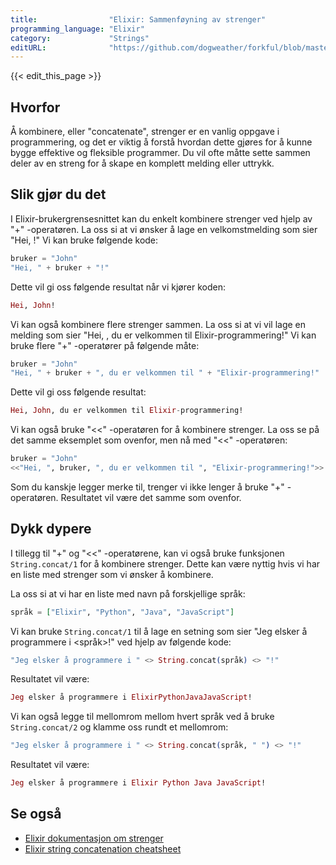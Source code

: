```yaml
---
title:                "Elixir: Sammenføyning av strenger"
programming_language: "Elixir"
category:             "Strings"
editURL:              "https://github.com/dogweather/forkful/blob/master/content/no/elixir/concatenating-strings.md"
---
```


{{< edit_this_page >}}

## Hvorfor

Å kombinere, eller "concatenate", strenger er en vanlig oppgave i programmering, og det er viktig å forstå hvordan dette gjøres for å kunne bygge effektive og fleksible programmer. Du vil ofte måtte sette sammen deler av en streng for å skape en komplett melding eller uttrykk.

## Slik gjør du det

I Elixir-brukergrensesnittet kan du enkelt kombinere strenger ved hjelp av "+" -operatøren. La oss si at vi ønsker å lage en velkomstmelding som sier "Hei, <bruker>!" Vi kan bruke følgende kode:

```Elixir
bruker = "John"
"Hei, " + bruker + "!"
```

Dette vil gi oss følgende resultat når vi kjører koden:

```Elixir
Hei, John!
```

Vi kan også kombinere flere strenger sammen. La oss si at vi vil lage en melding som sier "Hei, <bruker>, du er velkommen til Elixir-programmering!" Vi kan bruke flere "+" -operatører på følgende måte:

```Elixir
bruker = "John"
"Hei, " + bruker + ", du er velkommen til " + "Elixir-programmering!"
```

Dette vil gi oss følgende resultat:

```Elixir
Hei, John, du er velkommen til Elixir-programmering!
```

Vi kan også bruke "<<" -operatøren for å kombinere strenger. La oss se på det samme eksemplet som ovenfor, men nå med "<<" -operatøren:

```Elixir
bruker = "John"
<<"Hei, ", bruker, ", du er velkommen til ", "Elixir-programmering!">>
```

Som du kanskje legger merke til, trenger vi ikke lenger å bruke "+" -operatøren. Resultatet vil være det samme som ovenfor.

## Dykk dypere

I tillegg til "+" og "<<" -operatørene, kan vi også bruke funksjonen `String.concat/1` for å kombinere strenger. Dette kan være nyttig hvis vi har en liste med strenger som vi ønsker å kombinere.

La oss si at vi har en liste med navn på forskjellige språk:

```Elixir
språk = ["Elixir", "Python", "Java", "JavaScript"]
```

Vi kan bruke `String.concat/1` til å lage en setning som sier "Jeg elsker å programmere i <språk>!" ved hjelp av følgende kode:

```Elixir
"Jeg elsker å programmere i " <> String.concat(språk) <> "!"
```

Resultatet vil være:

```Elixir
Jeg elsker å programmere i ElixirPythonJavaJavaScript!
```

Vi kan også legge til mellomrom mellom hvert språk ved å bruke `String.concat/2` og klamme oss rundt et mellomrom:

```Elixir
"Jeg elsker å programmere i " <> String.concat(språk, " ") <> "!"
```

Resultatet vil være:

```Elixir
Jeg elsker å programmere i Elixir Python Java JavaScript!
```

## Se også

- [Elixir dokumentasjon om strenger](https://hexdocs.pm/elixir/String.html)
- [Elixir string concatenation cheatsheet](https://devhints.io/elixir-string-concat)